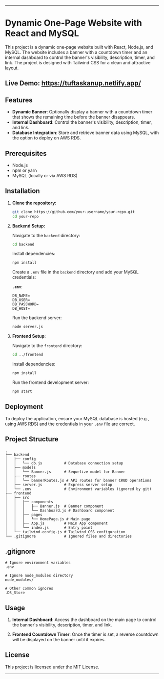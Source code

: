 
---

# Dynamic One-Page Website with React and MySQL

This project is a dynamic one-page website built with React, Node.js, and MySQL. The website includes a banner with a countdown timer and an internal dashboard to control the banner's visibility, description, timer, and link. The project is designed with Tailwind CSS for a clean and attractive layout.

## Live Demo: https://tuftaskanup.netlify.app/

## Features

- **Dynamic Banner**: Optionally display a banner with a countdown timer that shows the remaining time before the banner disappears.
- **Internal Dashboard**: Control the banner's visibility, description, timer, and link.
- **Database Integration**: Store and retrieve banner data using MySQL, with the option to deploy on AWS RDS.

## Prerequisites

- Node.js
- npm or yarn
- MySQL (locally or via AWS RDS)

## Installation

1. **Clone the repository:**

   ```bash
   git clone https://github.com/your-username/your-repo.git
   cd your-repo
   ```

2. **Backend Setup:**

   Navigate to the `backend` directory:

   ```bash
   cd backend
   ```

   Install dependencies:

   ```bash
   npm install
   ```

   Create a `.env` file in the `backend` directory and add your MySQL credentials:

   **`.env`**:
   ```plaintext
   DB_NAME=
   DB_USER=
   DB_PASSWORD=
   DB_HOST=
   ```

   Run the backend server:

   ```bash
   node server.js
   ```

3. **Frontend Setup:**

   Navigate to the `frontend` directory:

   ```bash
   cd ../frontend
   ```

   Install dependencies:

   ```bash
   npm install
   ```

   Run the frontend development server:

   ```bash
   npm start
   ```

## Deployment

To deploy the application, ensure your MySQL database is hosted (e.g., using AWS RDS) and the credentials in your `.env` file are correct.

## Project Structure

```plaintext
.
├── backend
│   ├── config
│   │   └── db.js          # Database connection setup
│   ├── models
│   │   └── Banner.js      # Sequelize model for Banner
│   ├── routes
│   │   └── bannerRoutes.js # API routes for banner CRUD operations
│   ├── server.js          # Express server setup
│   └── .env               # Environment variables (ignored by git)
├── frontend
│   ├── src
│   │   ├── components
│   │   │   ├── Banner.js  # Banner component
│   │   │   └── Dashboard.js # Dashboard component
│   │   ├── pages
│   │   │   └── HomePage.js # Main page
│   │   ├── App.js         # Main App component
│   │   └── index.js       # Entry point
│   └── tailwind.config.js # Tailwind CSS configuration
└── .gitignore             # Ignored files and directories
```

## .gitignore

```plaintext
# Ignore environment variables
.env

# Ignore node_modules directory
node_modules/

# Other common ignores
.DS_Store
```

## Usage

1. **Internal Dashboard**: Access the dashboard on the main page to control the banner's visibility, description, timer, and link.

2. **Frontend Countdown Timer**: Once the timer is set, a reverse countdown will be displayed on the banner until it expires.

## License

This project is licensed under the MIT License.

---
